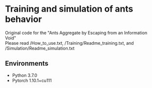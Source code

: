 # Training and simulation of ants behavior
Original code for the "Ants Aggregate by Escaping from an Information Void"\
Please read /How_to_use.txt, /Training/Readme_training.txt, and /Simulation/Readme_simulation.txt

## Environments
- Python 3.7.0
- Pytorch 1.10.1+cu111
